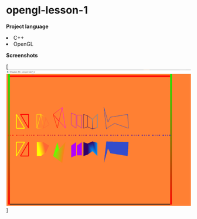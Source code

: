 # **opengl-lesson-1**

**Project language**
<li>C++</li>
<li>OpenGL</li>

**Screenshots**

[![1](https://github.com/RFPanda/opengl-lesson-1/blob/main/git-assets/png1.png)]

